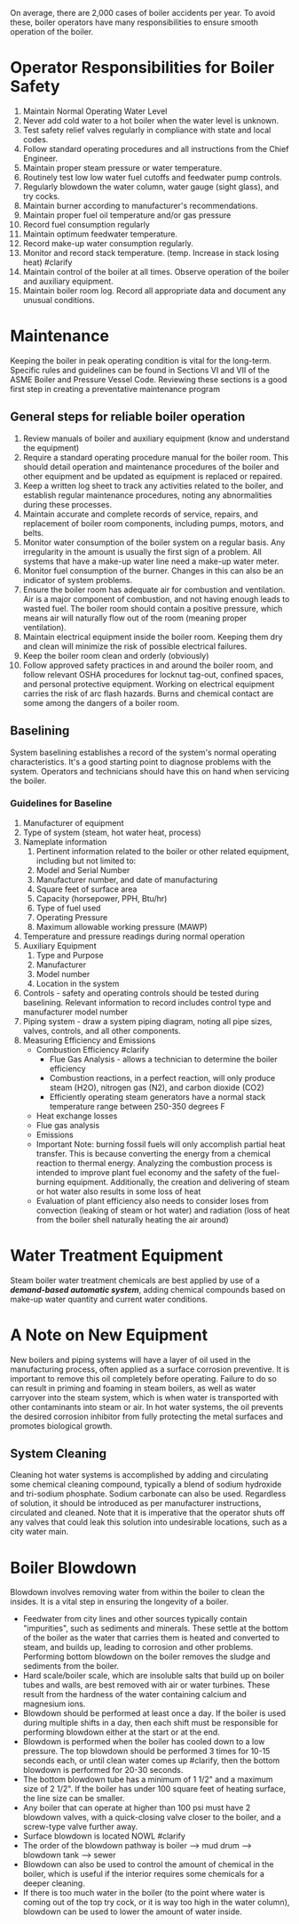 On average, there are 2,000 cases of boiler accidents per year. To avoid these, boiler operators have many responsibilities to ensure smooth operation of the boiler.

# Operator Responsibilities for Boiler Safety
1. Maintain Normal Operating Water Level
2.  Never add cold water to a hot boiler when the water level is unknown.
3. Test safety relief valves regularly in compliance with state and local codes.
4.  Follow standard operating procedures and all instructions from the Chief Engineer.
5. Maintain proper steam pressure or water temperature.
6. Routinely test low low water fuel cutoffs and feedwater pump controls.
7. Regularly blowdown the water column, water gauge (sight glass), and try cocks.
8. Maintain burner according to manufacturer's recommendations.
9.  Maintain proper fuel oil temperature and/or gas pressure
10. Record fuel consumption regularly
11. Maintain optimum feedwater temperature.
12. Record make-up water consumption regularly.
13. Monitor and record stack temperature. (temp. Increase in stack losing heat) #clarify 
14. Maintain control of the boiler at all times. Observe operation of the boiler and auxiliary equipment.
15. Maintain boiler room log. Record all appropriate data and document any unusual conditions.

# Maintenance
Keeping the boiler in peak operating condition is vital for the long-term. Specific rules and guidelines can be found in Sections VI and VII of the ASME Boiler and Pressure Vessel Code. Reviewing these sections is a good first step in creating a preventative maintenance program
## General steps for reliable boiler operation
1. Review manuals of boiler and auxiliary equipment (know and understand the equipment)
2. Require a standard operating procedure manual for the boiler room. This should detail operation and maintenance procedures of the boiler and other equipment and be updated as equipment is replaced or repaired.
3. Keep a written log sheet to track any activities related to the boiler, and establish regular maintenance procedures, noting any abnormalities during these processes.
4. Maintain accurate and complete records of service, repairs, and replacement of boiler room components, including pumps, motors, and belts.
5. Monitor water consumption of the boiler system on a regular basis. Any irregularity in the amount is usually the first sign of a problem. All systems that have a make-up water line need a make-up water meter.
6. Monitor fuel consumption of the burner. Changes in this can also be an indicator of system problems.
7. Ensure the boiler room has adequate air for combustion and ventilation. Air is a major component of combustion, and not having enough leads to wasted fuel. The boiler room should contain a positive pressure, which means air will naturally flow out of the room (meaning proper ventilation).
8. Maintain electrical equipment inside the boiler room. Keeping them dry and clean will minimize the risk of possible electrical failures.
9. Keep the boiler room clean and orderly (obviously)
10.  Follow approved safety practices in and around the boiler room, and follow relevant OSHA procedures for locknut tag-out, confined spaces, and personal protective equipment. Working on electrical equipment carries the risk of arc flash hazards. Burns and chemical contact are some among the dangers of a boiler room.

## Baselining
System baselining establishes a record of the system's normal operating characteristics. It's a good starting point to diagnose problems with the system. Operators and technicians should have this on hand when servicing the boiler.

### Guidelines for Baseline
1. Manufacturer of equipment
2. Type of system (steam, hot water heat, process)
3. Nameplate information
	1. Pertinent information related to the boiler or other related equipment, including but not limited to:
	2. Model and Serial Number
	3. Manufacturer number, and date of manufacturing
	4. Square feet of surface area
	5. Capacity (horsepower, PPH, Btu/hr)
	6. Type of fuel used
	7. Operating Pressure
	8. Maximum allowable working pressure (MAWP)
4. Temperature and pressure readings during normal operation
5. Auxiliary Equipment
	1. Type and Purpose
	2. Manufacturer
	3. Model number
	4. Location in the system
6. Controls - safety and operating controls should be tested during baselining. Relevant information to record includes control type and manufacturer model number
7. Piping system - draw a system piping diagram, noting all pipe sizes, valves, controls, and all other components.
8. Measuring Efficiency and Emissions
	- Combustion Efficiency #clarify 
		- Flue Gas Analysis - allows a  technician to determine the boiler efficiency
		- Combustion reactions, in a perfect reaction, will only produce steam (H2O), nitrogen gas (N2), and carbon dioxide (CO2)
		- Efficiently operating steam generators have a normal stack temperature range between 250-350 degrees F
	-  Heat exchange losses
	- Flue gas analysis
	- Emissions
	- Important Note: burning fossil fuels will only accomplish partial heat transfer. This is because converting the energy from a chemical reaction to thermal energy. Analyzing the combustion process is intended to improve plant fuel economy and the safety of the fuel-burning equipment. Additionally, the creation and delivering of steam or hot water also results in some loss of heat
	- Evaluation of plant efficiency also needs to consider loses from convection (leaking of steam or hot water) and radiation (loss of heat from the boiler shell naturally heating the air around)
# Water Treatment Equipment
Steam boiler water treatment chemicals are best applied by use of a ***demand-based automatic system***, adding chemical compounds based on make-up water quantity and current water conditions.

# A Note on New Equipment
New boilers and piping systems will have a layer of oil used in the manufacturing process, often applied as a surface corrosion preventive. It is important to remove this oil completely before operating. Failure to do so can result in priming and foaming in steam boilers, as well as water carryover into the steam system, which is when water is transported with other contaminants into steam or air. In hot water systems, the oil prevents the desired corrosion inhibitor from fully protecting the metal surfaces and promotes biological growth.

## System Cleaning
Cleaning hot water systems is accomplished by adding and circulating some chemical cleaning compound, typically a blend of sodium hydroxide and tri-sodium phosphate. Sodium carbonate can also be used. Regardless of solution, it should be introduced as per manufacturer instructions, circulated and cleaned. Note that it is imperative that the operator shuts off any valves that could leak this solution into undesirable locations, such as a city water main.

# Boiler Blowdown
Blowdown involves removing water from within the boiler to clean the insides. It is a vital step in ensuring the longevity of a boiler.

- Feedwater from city lines and other sources typically contain "impurities", such as sediments and minerals. These settle at the bottom of the boiler as the water that carries them is heated and converted to steam, and builds up, leading to corrosion and other problems. Performing bottom blowdown on the boiler removes the sludge and sediments from the boiler.
- Hard scale/boiler scale, which are insoluble salts that build up on boiler tubes and walls, are best removed with air or water turbines. These result from the hardness of the water containing calcium and magnesium ions.
- Blowdown should be performed at least once a day. If the boiler is used during multiple shifts in a day, then each shift must be responsible for performing blowdown either at the start or at the end.
- Blowdown is performed when the boiler has cooled down to a low pressure. The top blowdown should be performed 3 times for 10-15 seconds each, or until clean water comes up #clarify, then the bottom blowdown is performed for 20-30 seconds.
- The bottom blowdown tube has a minimum of 1 1/2" and a maximum size of 2 1/2". If the boiler has under 100 square feet of heating surface, the line size can be smaller.
- Any boiler that can operate at higher than 100 psi must have 2 blowdown valves, with a quick-closing valve closer to the boiler, and a screw-type valve further away.
- Surface blowdown is located NOWL #clarify 
- The order of the blowdown pathway is boiler --> mud drum --> blowdown tank --> sewer
- Blowdown can also be used to control the amount of chemical in the boiler, which is useful if the interior requires some chemicals for a deeper cleaning.
- If there is too much water in the boiler (to the point where water is coming out of the top try cock, or it is way too high in the water column), blowdown can be used to lower the amount of water inside.


